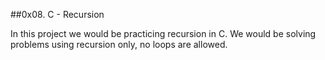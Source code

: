 ##0x08. C - Recursion

In this project we would be practicing recursion in C. We would be solving problems using recursion only, no loops are allowed.
